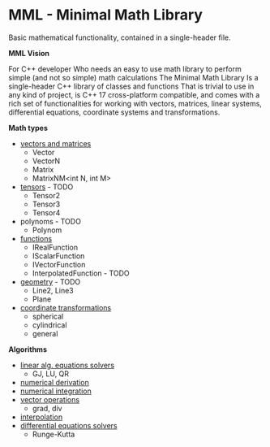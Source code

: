 # MML - Minimal Math Library
Basic mathematical functionality, contained in a single-header file.

**MML Vision**

For C++ developer
Who needs an easy to use math library to perform simple (and not so simple) math calculations
The Minimal Math Library
Is a single-header C++ library of classes and functions
That is trivial to use in any kind of project, is C++ 17 cross-platform compatible, and comes with a rich set of functionalities for working with vectors, matrices, linear systems, differential equations, coordinate systems and transformations.

**Math types**

- [vectors and matrices](/docs/Vectors_and_matrices.md)
  - Vector
  - VectorN<int N>
  - Matrix
  - MatrixNM<int N, int M>
- [tensors](/docs/Tensors.md) - TODO
  - Tensor2<int Dim>
  - Tensor3<int Dim>
  - Tensor4<int Dim>
- polynoms - TODO
  - Polynom
- [functions](/docs/Functions.md)
  - IRealFunction
  - IScalarFunction<int N>
  - IVectorFunction<int N>
  - InterpolatedFunction - TODO
- [geometry](/docs/Geometry.md) - TODO
  - Line2, Line3  
  - Plane
- [coordinate transformations](/docs/Coordinate_transformations.md)
  - spherical
  - cylindrical
  - general



**Algorithms**

- [linear alg. equations solvers](https://github.com/zvanjak/MML/blob/master/docs/Linear_equations_solvers.md)
  - GJ, LU, QR
- [numerical derivation](https://github.com/zvanjak/MML/blob/master/docs/Derivation.md)
- [numerical integration](https://github.com/zvanjak/MML/blob/master/docs/Integration.md)
- [vector operations](https://github.com/zvanjak/MML/blob/master/docs/Vector_operations.md)
  - grad, div
- [interpolation](https://github.com/zvanjak/MML/blob/master/docs/Interpolation.md)
- [differential equations solvers](https://github.com/zvanjak/MML/blob/master/docs/Differential_equations_solvers.md)
  - Runge-Kutta



